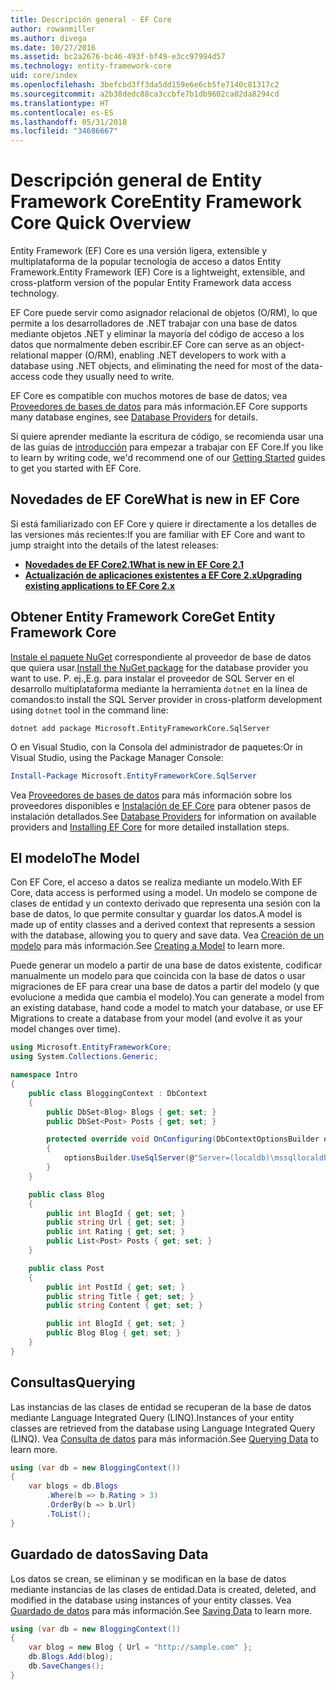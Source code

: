 ```yaml
---
title: Descripción general - EF Core
author: rowanmiller
ms.author: divega
ms.date: 10/27/2016
ms.assetid: bc2a2676-bc46-493f-bf49-e3cc97994d57
ms.technology: entity-framework-core
uid: core/index
ms.openlocfilehash: 3befcbd3ff3da5dd159e6e6cb5fe7140c81317c2
ms.sourcegitcommit: a2b38dedc88ca3ccbfe7b1db9602ca02da8294cd
ms.translationtype: HT
ms.contentlocale: es-ES
ms.lasthandoff: 05/31/2018
ms.locfileid: "34686667"
---
```

# <a name="entity-framework-core-quick-overview"></a><span data-ttu-id="38cd1-102">Descripción general de Entity Framework Core</span><span class="sxs-lookup"><span data-stu-id="38cd1-102">Entity Framework Core Quick Overview</span></span>

<span data-ttu-id="38cd1-103">Entity Framework (EF) Core es una versión ligera, extensible y multiplataforma de la popular tecnología de acceso a datos Entity Framework.</span><span class="sxs-lookup"><span data-stu-id="38cd1-103">Entity Framework (EF) Core is a lightweight, extensible, and cross-platform version of the popular Entity Framework data access technology.</span></span>

<span data-ttu-id="38cd1-104">EF Core puede servir como asignador relacional de objetos (O/RM), lo que permite a los desarrolladores de .NET trabajar con una base de datos mediante objetos .NET y eliminar la mayoría del código de acceso a los datos que normalmente deben escribir.</span><span class="sxs-lookup"><span data-stu-id="38cd1-104">EF Core can serve as an object-relational mapper (O/RM), enabling .NET developers to work with a database using .NET objects, and eliminating the need for most of the data-access code they usually need to write.</span></span> 

<span data-ttu-id="38cd1-105">EF Core es compatible con muchos motores de base de datos; vea [Proveedores de bases de datos](providers/index.md) para más información.</span><span class="sxs-lookup"><span data-stu-id="38cd1-105">EF Core supports many database engines, see [Database Providers](providers/index.md) for details.</span></span>

<span data-ttu-id="38cd1-106">Si quiere aprender mediante la escritura de código, se recomienda usar una de las guías de [introducción](get-started/index.md) para empezar a trabajar con EF Core.</span><span class="sxs-lookup"><span data-stu-id="38cd1-106">If you like to learn by writing code, we'd recommend one of our [Getting Started](get-started/index.md) guides to get you started with EF Core.</span></span>

## <a name="what-is-new-in-ef-core"></a><span data-ttu-id="38cd1-107">Novedades de EF Core</span><span class="sxs-lookup"><span data-stu-id="38cd1-107">What is new in EF Core</span></span>

<span data-ttu-id="38cd1-108">Si está familiarizado con EF Core y quiere ir directamente a los detalles de las versiones más recientes:</span><span class="sxs-lookup"><span data-stu-id="38cd1-108">If you are familiar with EF Core and want to jump straight into the details of the latest releases:</span></span>

- <span data-ttu-id="38cd1-109">**[Novedades de EF Core2.1](xref:core/what-is-new/ef-core-2.1)**</span><span class="sxs-lookup"><span data-stu-id="38cd1-109">**[What is new in EF Core 2.1](xref:core/what-is-new/ef-core-2.1)**</span></span>
- <span data-ttu-id="38cd1-110">**[Actualización de aplicaciones existentes a EF Core 2.x](xref:core/miscellaneous/1x-2x-upgrade)**</span><span class="sxs-lookup"><span data-stu-id="38cd1-110">**[Upgrading existing applications to EF Core 2.x](xref:core/miscellaneous/1x-2x-upgrade)**</span></span>


## <a name="get-entity-framework-core"></a><span data-ttu-id="38cd1-111">Obtener Entity Framework Core</span><span class="sxs-lookup"><span data-stu-id="38cd1-111">Get Entity Framework Core</span></span>

<span data-ttu-id="38cd1-112">[Instale el paquete NuGet](https://docs.nuget.org/ndocs/quickstart/use-a-package) correspondiente al proveedor de base de datos que quiera usar.</span><span class="sxs-lookup"><span data-stu-id="38cd1-112">[Install the NuGet package](https://docs.nuget.org/ndocs/quickstart/use-a-package) for the database provider you want to use.</span></span> <span data-ttu-id="38cd1-113">P. ej.,</span><span class="sxs-lookup"><span data-stu-id="38cd1-113">E.g.</span></span> <span data-ttu-id="38cd1-114">para instalar el proveedor de SQL Server en el desarrollo multiplataforma mediante la herramienta `dotnet` en la línea de comandos:</span><span class="sxs-lookup"><span data-stu-id="38cd1-114">to install the SQL Server provider in cross-platform development using `dotnet` tool in the command line:</span></span>

``` Console
dotnet add package Microsoft.EntityFrameworkCore.SqlServer
```

<span data-ttu-id="38cd1-115">O en Visual Studio, con la Consola del administrador de paquetes:</span><span class="sxs-lookup"><span data-stu-id="38cd1-115">Or in Visual Studio, using the Package Manager Console:</span></span>

``` PowerShell
Install-Package Microsoft.EntityFrameworkCore.SqlServer
```
<span data-ttu-id="38cd1-116">Vea [Proveedores de bases de datos](providers/index.md) para más información sobre los proveedores disponibles e [Instalación de EF Core](get-started/install/index.md) para obtener pasos de instalación detallados.</span><span class="sxs-lookup"><span data-stu-id="38cd1-116">See [Database Providers](providers/index.md) for information on available providers and [Installing EF Core](get-started/install/index.md) for more detailed installation steps.</span></span>

## <a name="the-model"></a><span data-ttu-id="38cd1-117">El modelo</span><span class="sxs-lookup"><span data-stu-id="38cd1-117">The Model</span></span>

<span data-ttu-id="38cd1-118">Con EF Core, el acceso a datos se realiza mediante un modelo.</span><span class="sxs-lookup"><span data-stu-id="38cd1-118">With EF Core, data access is performed using a model.</span></span> <span data-ttu-id="38cd1-119">Un modelo se compone de clases de entidad y un contexto derivado que representa una sesión con la base de datos, lo que permite consultar y guardar los datos.</span><span class="sxs-lookup"><span data-stu-id="38cd1-119">A model is made up of entity classes and a derived context that represents a session with the database, allowing you to query and save data.</span></span> <span data-ttu-id="38cd1-120">Vea [Creación de un modelo](modeling/index.md) para más información.</span><span class="sxs-lookup"><span data-stu-id="38cd1-120">See [Creating a Model](modeling/index.md) to learn more.</span></span>

<span data-ttu-id="38cd1-121">Puede generar un modelo a partir de una base de datos existente, codificar manualmente un modelo para que coincida con la base de datos o usar migraciones de EF para crear una base de datos a partir del modelo (y que evolucione a medida que cambia el modelo).</span><span class="sxs-lookup"><span data-stu-id="38cd1-121">You can generate a model from an existing database, hand code a model to match your database, or use EF Migrations to create a database from your model (and evolve it as your model changes over time).</span></span>

``` csharp
using Microsoft.EntityFrameworkCore;
using System.Collections.Generic;

namespace Intro
{
    public class BloggingContext : DbContext
    {
        public DbSet<Blog> Blogs { get; set; }
        public DbSet<Post> Posts { get; set; }

        protected override void OnConfiguring(DbContextOptionsBuilder optionsBuilder)
        {
            optionsBuilder.UseSqlServer(@"Server=(localdb)\mssqllocaldb;Database=MyDatabase;Trusted_Connection=True;");
        }
    }

    public class Blog
    {
        public int BlogId { get; set; }
        public string Url { get; set; }
        public int Rating { get; set; }
        public List<Post> Posts { get; set; }
    }

    public class Post
    {
        public int PostId { get; set; }
        public string Title { get; set; }
        public string Content { get; set; }

        public int BlogId { get; set; }
        public Blog Blog { get; set; }
    }
}
```

## <a name="querying"></a><span data-ttu-id="38cd1-122">Consultas</span><span class="sxs-lookup"><span data-stu-id="38cd1-122">Querying</span></span>

<span data-ttu-id="38cd1-123">Las instancias de las clases de entidad se recuperan de la base de datos mediante Language Integrated Query (LINQ).</span><span class="sxs-lookup"><span data-stu-id="38cd1-123">Instances of your entity classes are retrieved from the database using Language Integrated Query (LINQ).</span></span> <span data-ttu-id="38cd1-124">Vea [Consulta de datos](querying/index.md) para más información.</span><span class="sxs-lookup"><span data-stu-id="38cd1-124">See [Querying Data](querying/index.md) to learn more.</span></span>

``` csharp
using (var db = new BloggingContext())
{
    var blogs = db.Blogs
        .Where(b => b.Rating > 3)
        .OrderBy(b => b.Url)
        .ToList();
}
```

## <a name="saving-data"></a><span data-ttu-id="38cd1-125">Guardado de datos</span><span class="sxs-lookup"><span data-stu-id="38cd1-125">Saving Data</span></span>

<span data-ttu-id="38cd1-126">Los datos se crean, se eliminan y se modifican en la base de datos mediante instancias de las clases de entidad.</span><span class="sxs-lookup"><span data-stu-id="38cd1-126">Data is created, deleted, and modified in the database using instances of your entity classes.</span></span> <span data-ttu-id="38cd1-127">Vea [Guardado de datos](saving/index.md) para más información.</span><span class="sxs-lookup"><span data-stu-id="38cd1-127">See [Saving Data](saving/index.md) to learn more.</span></span>

``` csharp
using (var db = new BloggingContext())
{
    var blog = new Blog { Url = "http://sample.com" };
    db.Blogs.Add(blog);
    db.SaveChanges();
}
```
